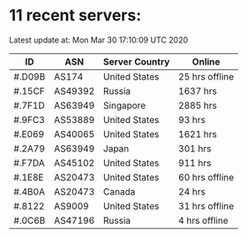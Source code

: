 # 11 recent servers:

Latest update at: Mon Mar 30 17:10:09 UTC 2020

| ID | ASN | Server Country | Online |
| -- | --- | -------------- | ------ |
| #.D09B | AS174 | United States | 25 hrs offline |
| #.15CF | AS49392 | Russia | 1637 hrs |
| #.7F1D | AS63949 | Singapore | 2885 hrs |
| #.9FC3 | AS53889 | United States | 93 hrs |
| #.E069 | AS40065 | United States | 1621 hrs |
| #.2A79 | AS63949 | Japan | 301 hrs |
| #.F7DA | AS45102 | United States | 911 hrs |
| #.1E8E | AS20473 | United States | 60 hrs offline |
| #.4B0A | AS20473 | Canada | 24 hrs |
| #.8122 | AS9009 | United States | 31 hrs offline |
| #.0C6B | AS47196 | Russia | 4 hrs offline |

